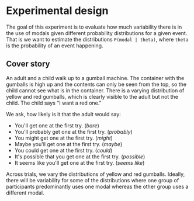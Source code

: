 # Experimental design

The goal of this experiment is to evaluate how much variability there is in the use of modals given different probability distributions for a given event.
That is we want to estimate the distributions `P(modal | theta)`, where `theta` is the probability of an event happening.


## Cover story

An adult and a child walk up to a gumball machine. The container with the gumballs is high up and the contents can only be seen from the top, so the child cannot see what is in the container.
There is a varying distribution of yellow and red gumballs, which is clearly visible to the adult but not the child. The child says "I want a red one."

We ask, how likely is it that the adult would say:

* You'll get one at the first try. (_bare_)
* You'll probably get one at the first try. (_probably_)
* You might get one at the first try. (_might_)
* Maybe you'll get one at the first try. (_maybe_)
* You could get one at the first try. (_could_)
* It's possible that you get one at the first try. (_possible_)
* It seems like you'll get one at the first try. (_seems like_)


Across trials, we vary the distributions of yellow and red gumballs. Ideally, there will be variability for some of the distributions where one group of participants predominantly uses one modal whereas the other group uses a different modal.




